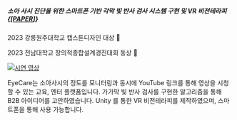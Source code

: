 ##### 소아 사시 진단을 위한 스마트폰 기반 각막 빛 반사 검사 시스템 구현 및 VR 비전테라피  {[[PAPER](https://www.dbpia.co.kr/journal/articleDetail?nodeId=NODE11724447)]}

2023 강릉원주대학교 캡스톤디자인 대상 🥇

2023 전남대학교 창의적종합설계경진대회 동상 🥉

[![시연 영상](https://img.youtube.com/vi/myyhD2bFFIw/0.jpg)](https://www.youtube.com/watch?v=myyhD2bFFIw)

 EyeCare는 소아사시의 정도를 모니터링과 동시에 YouTube 링크를 통해 영상을 시청 할 수 있는 교육, 엔터 플랫폼입니다.  가가막 빛 반사 검사를 구현한 알고리즘을 통해 B2B 아이디어를 고안하였습니다. 
 Unity 를 통한 VR 비전테라피를 제작하였으며, 스마트폰을 통해 사용 가능합니다.


